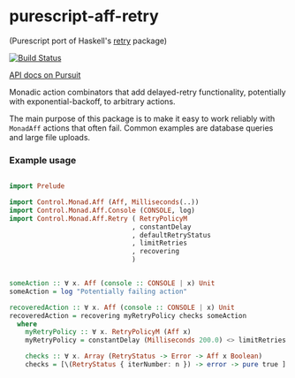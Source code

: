 # purescript-aff-retry

(Purescript port of Haskell's [retry](https://github.com/Soostone/retry) package)

[![Build Status](https://travis-ci.org/Unisay/purescript-aff-retry.svg?branch=master)](https://travis-ci.org/Unisay/purescript-aff-retry)

[API docs on Pursuit](https://pursuit.purescript.org/packages/purescript-aff-retry/)

Monadic action combinators that add delayed-retry functionality, potentially with exponential-backoff, to arbitrary actions.

The main purpose of this package is to make it easy to work reliably with `MonadAff` actions that often fail. Common examples are database queries and large file uploads.

### Example usage

```purescript

import Prelude

import Control.Monad.Aff (Aff, Milliseconds(..))
import Control.Monad.Aff.Console (CONSOLE, log)
import Control.Monad.Aff.Retry ( RetryPolicyM
                               , constantDelay
                               , defaultRetryStatus
                               , limitRetries
                               , recovering
                               )


someAction :: ∀ x. Aff (console :: CONSOLE | x) Unit
someAction = log "Potentially failing action"

recoveredAction :: ∀ x. Aff (console :: CONSOLE | x) Unit
recoveredAction = recovering myRetryPolicy checks someAction
  where
    myRetryPolicy :: ∀ x. RetryPolicyM (Aff x)
    myRetryPolicy = constantDelay (Milliseconds 200.0) <> limitRetries 10

    checks :: ∀ x. Array (RetryStatus -> Error -> Aff x Boolean)
    checks = [\(RetryStatus { iterNumber: n }) -> error -> pure true ]

```

